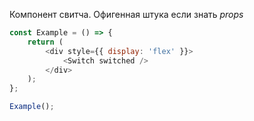 Компонент свитча. Офигенная штука если знать _props_
```javascript
const Example = () => {
    return (
        <div style={{ display: 'flex' }}>
            <Switch switched />
        </div>
    );
};

Example();
```